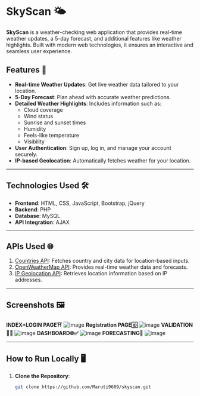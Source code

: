 # SkyScan 🌤️

**SkyScan** is a weather-checking web application that provides real-time weather updates, a 5-day forecast, and additional features like weather highlights. Built with modern web technologies, it ensures an interactive and seamless user experience.

## Features 🚀
- **Real-time Weather Updates**: Get live weather data tailored to your location.
- **5-Day Forecast**: Plan ahead with accurate weather predictions.
- **Detailed Weather Highlights**: Includes information such as:
  - Cloud coverage
  - Wind status
  - Sunrise and sunset times
  - Humidity
  - Feels-like temperature
  - Visibility
- **User Authentication**: Sign up, log in, and manage your account securely.
- **IP-based Geolocation**: Automatically fetches weather for your location.

---

## Technologies Used 🛠️
- **Frontend**: HTML, CSS, JavaScript, Bootstrap, jQuery
- **Backend**: PHP
- **Database**: MySQL
- **API Integration**: AJAX

---

## APIs Used 🌐
1. [Countries API](https://countriesnow.space/api/v0.1/countries): Fetches country and city data for location-based inputs.
2. [OpenWeatherMap API](https://api.openweathermap.org/data/2.5/weather): Provides real-time weather data and forecasts.
3. [IP Geolocation API](https://api.ipgeolocation.io/ipgeo): Retrieves location information based on IP addresses.

---

## Screenshots 🖼️
**INDEX+LOGIN PAGE⛩️**
![image](https://github.com/user-attachments/assets/67344f32-a880-4923-bca8-79f8334c0cd9)
**Registration PAGE🆔**
![image](https://github.com/user-attachments/assets/4de66200-9fb8-4bda-b2df-9451a0175cfb)
**VALIDATION🧐🧐**
![image](https://github.com/user-attachments/assets/a8f0b609-cf5a-4eb9-b2c0-3814698557e6)
**DASHBOARD🌐✅**
![image](https://github.com/user-attachments/assets/73d11002-efe3-4462-95c3-51a2124dea93)
**FORECASTING🤖**
![image](https://github.com/user-attachments/assets/bd1cd507-4bba-4125-b1a4-8827a1d0bf60)


---

## How to Run Locally 🖥️

1. **Clone the Repository**:
   ```bash
   git clone https://github.com/Maruti9609/skyscan.git
